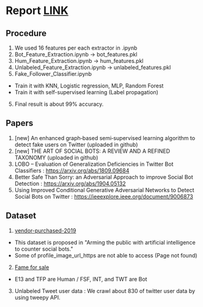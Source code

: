 # Report [LINK](https://docs.google.com/document/d/1O_iEl2x9zU2b3h1-YfiPune_lA1jrv59NLKKLneoFb8/edit)

## Procedure
1. We used 16 features per each extractor in .ipynb
2. Bot_Feature_Extraction.ipynb -> bot_features.pkl
3. Hum_Feature_Extraction.ipynb -> hum_features.pkl
3. Unlabeled_Feature_Extraction.ipynb -> unlabeled_features.pkl
4. Fake_Follower_Classifier.ipynb
+ Train it with KNN, Logistic regression, MLP, Random Forest
+ Train it with self-supervised learning (Label propagation)
5. Final result is about 99% accuracy.

## Papers
1. [new] An enhanced graph‑based semi‑supervised learning algorithm to detect fake users on Twitter (uploaded in github)
2. [new] THE ART OF SOCIAL BOTS: A REVIEW AND A REFINED TAXONOMY (uploaded in github)
3. LOBO – Evaluation of Generalization Deficiencies in Twitter Bot Classifiers : https://arxiv.org/abs/1809.09684
4. Better Safe Than Sorry: an Adversarial Approach to improve Social Bot Detection : https://arxiv.org/abs/1904.05132
5. Using Improved Conditional Generative Adversarial Networks to Detect Social Bots on Twitter : https://ieeexplore.ieee.org/document/9006873

## Dataset
1. [vendor-purchased-2019](https://botometer.osome.iu.edu/bot-repository/datasets/vendor-purchased-2019/vendor-purchased-2019.tar.gz)
+ This dataset is proposed in "Arming the public with artificial intelligence to counter social bots."
+ Some of profile_image_url_https are not able to access (Page not found)
2. [Fame for sale](https://botometer.osome.iu.edu/bot-repository/datasets/cresci-2015/cresci-2015.csv.tar.gz)
+ E13 and TFP are Human / FSF, INT, and TWT are Bot
3. Unlabeled Tweet user data : We crawl about 830 of twitter user data by using tweepy API.

